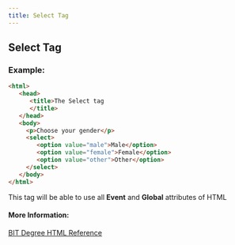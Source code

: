 ```yaml
---
title: Select Tag
---
```

## Select Tag

### Example:
```html
<html>
   <head>
      <title>The Select tag
      </title>
   </head>  
   <body>
     <p>Choose your gender</p>
     <select>
        <option value="male">Male</option>
        <option value="female">Female</option>
        <option value="other">Other</option>
     </select>
   </body>
</html>   
```

This tag will be able to use all <b>Event</b> and <b>Global</b> attributes of HTML


#### More Information:
<!-- Please add any articles you think might be helpful to read before writing the article -->
[BIT Degree HTML Reference](https://www.bitdegree.org/learn/html-select/)

